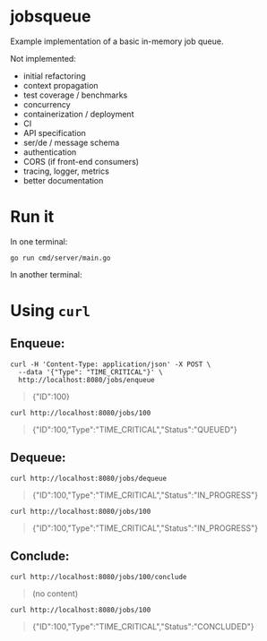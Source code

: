 # jobsqueue

Example implementation of a basic in-memory job queue.

Not implemented:

* initial refactoring
* context propagation
* test coverage / benchmarks
* concurrency
* containerization / deployment
* CI
* API specification
* ser/de / message schema
* authentication
* CORS (if front-end consumers)
* tracing, logger, metrics
* better documentation


# Run it

In one terminal:

    go run cmd/server/main.go


In another terminal:

# Using `curl`

## Enqueue:

    curl -H 'Content-Type: application/json' -X POST \
      --data '{"Type": "TIME_CRITICAL"}' \
      http://localhost:8080/jobs/enqueue

> {"ID":100}

    curl http://localhost:8080/jobs/100

> {"ID":100,"Type":"TIME_CRITICAL","Status":"QUEUED"}


## Dequeue:

    curl http://localhost:8080/jobs/dequeue

> {"ID":100,"Type":"TIME_CRITICAL","Status":"IN_PROGRESS"}

    curl http://localhost:8080/jobs/100

> {"ID":100,"Type":"TIME_CRITICAL","Status":"IN_PROGRESS"}


## Conclude:

    curl http://localhost:8080/jobs/100/conclude

> (no content)

    curl http://localhost:8080/jobs/100

> {"ID":100,"Type":"TIME_CRITICAL","Status":"CONCLUDED"}
